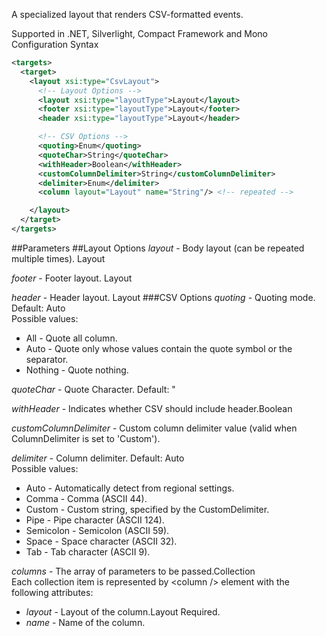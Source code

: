 A specialized layout that renders CSV-formatted events. 

Supported in .NET, Silverlight, Compact Framework and Mono
Configuration Syntax
```xml
<targets>
  <target>
    <layout xsi:type="CsvLayout">
      <!-- Layout Options -->
      <layout xsi:type="layoutType">Layout</layout>
      <footer xsi:type="layoutType">Layout</footer>
      <header xsi:type="layoutType">Layout</header>

      <!-- CSV Options -->
      <quoting>Enum</quoting>
      <quoteChar>String</quoteChar>
      <withHeader>Boolean</withHeader>
      <customColumnDelimiter>String</customColumnDelimiter>
      <delimiter>Enum</delimiter>
      <column layout="Layout" name="String"/> <!-- repeated -->

    </layout>
  </target>
</targets>
```
##Parameters
##Layout Options
_layout_ - Body layout (can be repeated multiple times). Layout

_footer_ - Footer layout. Layout

_header_ - Header layout. Layout
###CSV Options
_quoting_ - Quoting mode. Default: Auto  
Possible values:  
* All - Quote all column.
* Auto - Quote only whose values contain the quote symbol or the separator.
* Nothing - Quote nothing.

_quoteChar_ - Quote Character. Default: "

_withHeader_ - Indicates whether CSV should include header.Boolean

_customColumnDelimiter_ - Custom column delimiter value (valid when ColumnDelimiter is set to 'Custom').

_delimiter_ - Column delimiter. Default: Auto  
Possible values:  
* Auto - Automatically detect from regional settings.
* Comma - Comma (ASCII 44).
* Custom - Custom string, specified by the CustomDelimiter.
* Pipe - Pipe character (ASCII 124).
* Semicolon - Semicolon (ASCII 59).
* Space - Space character (ASCII 32).
* Tab - Tab character (ASCII 9).

_columns_ - The array of parameters to be passed.Collection  
Each collection item is represented by \<column /> element with the following attributes:  
  * _layout_ - Layout of the column.Layout Required.
  * _name_ - Name of the column.